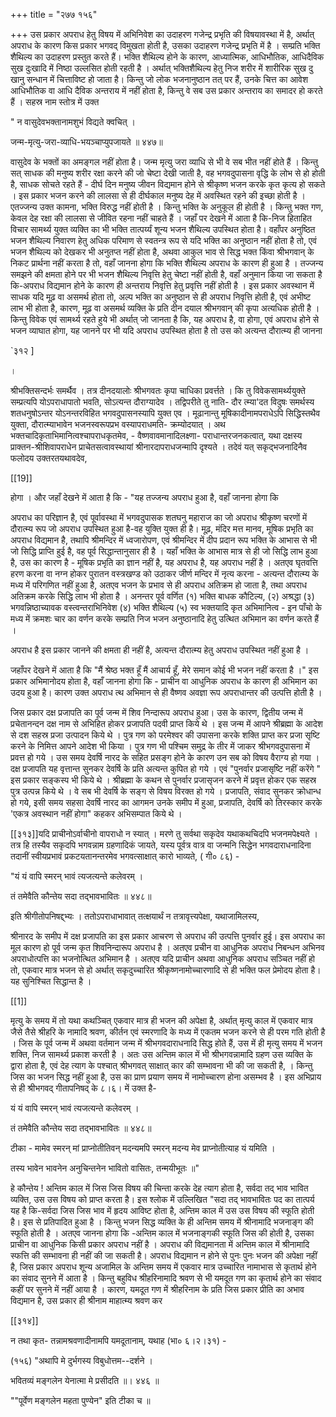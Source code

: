 +++
title = "२७७ १५६"

+++
उस प्रकार अपराध हेतु विषय में अभिनिवेश का उदाहरण गजेन्द्र प्रभृति की विषयावस्था में है, अर्थात् अपराध के कारण किस प्रकार भगवद् विमुखता होती है, उसका उदाहरण गजेन्द्र प्रभृति में है । सम्प्रति भक्ति शैथिल्य का उदाहरण प्रस्तुत करते हैं। भक्ति शैथिल्य होने के कारण, आध्यात्मिक, आधिभौतिक, आधिदैविक सुख दुःखादि में निष्ठा उल्लसित होती रहती है । अर्थात् भक्तिशैथिल्य हेतु निज शरीर में शारीरिक सुख दु खानु सन्धान में चित्ताविष्ट हो जाता है। किन्तु जो लोक भजनानुष्ठान तत् पर हैं, उनके चित्त का आवेश आधिभौतिक वा आधि दैविक अन्तराय में नहीं होता है, किन्तु वे सब उस प्रकार अन्तराय का समादर हो करते हैं । सहस्र नाम स्तोत्र में उक्त 

" न वासुदेवभक्तानामशुभं विद्यते क्वचित् । 

जन्म-मृत्यु-जरा-व्याधि-भयञ्चाप्युपजायते ॥ ४४७॥ 

वासुदेव के भक्तों का अमङ्गल नहीं होता है। जन्म मृत्यु जरा व्याधि से भी वे सब भीत नहीं होते हैं । किन्तु सत् साधक की मनुष्य शरीर रक्षा करने की जो चेष्टा देखी जाती है, वह भगवदुपासना वृद्धि के लोभ से हो होती है, साधक सोचते रहते हैं - दीर्घ दिन मनुष्य जीवन विद्यमान होने से श्रीकृष्ण भजन करके कृत कृत्य हो सकते । इस प्रकार भजन करने की लालसा से ही दीर्घकाल मनुष्य देह में अवस्थित रहने की इच्छा होती है । एतज्जन्य उक्त कामना, भक्ति विरुद्ध नहीं होती है । किन्तु भक्ति के अनुकूल ही होती है । किन्तु भक्त गण, केवल देह रक्षा की लालसा से जीवित रहना नहीं चाहते हैं । जहाँ पर देखने में आता है कि-निज हिताहित विचार सामर्थ्य युक्त व्यक्ति का भी भक्ति तात्पर्य्यं शून्य भजन शैथिल्य उपस्थित होता है। वहाँपर अनुष्ठित भजन शैथिल्य निवारण हेतु अधिक परिमाण से स्वतन्त्र रूप से यदि भक्ति का अनुष्ठान नहीं होता है तो, एवं भजन शैथिल्य को देखकर भी अनुतप्त नहीं होता है, अथवा आकुल भाव से सिद्ध भक्त किंवा श्रीभगवान् के निकट प्रार्थना नहीं करता है तो, वहाँ जानना होगा कि भक्ति शैथिल्य अपराध के कारण ही हुआ है । तज्जन्य समझने की क्षमता होने पर भी भजन शैथिल्य निवृत्ति हेतु चेष्टा नहीं होती है, वहाँ अनुमान किया जा सकता है कि-अपराध विद्यमान होने के कारण ही अन्तराय निवृत्ति हेतु प्रवृत्ति नहीं होती है । इस प्रकार अवस्थान में साधक यदि मूढ़ वा असमर्थ होता तो, अल्प भक्ति का अनुष्ठान से ही अपराध निवृत्ति होती है, एवं अभीष्ट लाभ भी होता है, कारण, मूढ़ वा असमर्थ व्यक्ति के प्रति दीन दयाल श्रीभगवान् की कृपा अत्यधिक होती है । किन्तु विवेक एवं सामर्थ्य रहते हुये भी अर्थात् जो जानता है कि, यह अपराध है, वा होगा, एवं अपराध होने से भजन व्याघात होगा, यह जानने पर भी यदि अपराध उपस्थित होता है तो उस को अत्यन्त दौरात्म्य ही जानना 

`३१२ ] 

। 

श्रीभक्तिसन्दर्भः समर्थैव । तत्र दीनदयालोः श्रीभगवतः कृपा चाधिका प्रवर्त्तते । कि तु विवेकसामर्थ्ययुक्ते सम्प्रत्यपि योऽपराधापातो भवति, सोऽत्यन्त दौराग्यादेव । तद्विपरीते तु नाति- दौर त्म्या'दत विदुषः समर्थस्य शतधनुषोऽन्तर योऽनन्तरविहित भगवदुपासनस्यापि युक्त एव । मूढानान्तु मूषिकादीनामपराधेऽपि सिद्धिस्तथैव युक्ता, दौरात्म्याभावेन भजनस्वरूपप्रभ वस्यापराधमति- क्रम्योदयात् । अथ भक्तचादिकृताभिमानित्वश्चापराधकृतमेव, - वैष्णवावमानादिलक्ष्णा- पराधान्तरजनकत्वात्, यथा दक्षस्य प्राक्तन-श्रीशिवापराधेन प्राचेतसत्वावस्थायां श्रीनारदापराधजन्मापि दृश्यते । तदेवं यत् सकृद्भजनादिनैव फलोदय उक्तरतयथावदेव, 


[[19]]

होगा । और जहाँ देखने में आता है कि - "यह तज्जन्य अपराध हुआ है, वहाँ जानना होगा कि 

अपराध का परिज्ञान है, एवं पूर्वावस्था में भगवदुपासक शतघनु महाराज का जो अपराध श्रीकृष्ण चरणों में दौरात्म्य रूप जो अपराध उपस्थित हुआ है-वह युक्ति युक्त ही है। मूढ़, मंदिर मत्त मानव, मूषिक प्रभृति का अपराध विद्यमान है, तथापि श्रीमन्दिर में ध्वजारोपण, एवं श्रीमन्दिर में दीप प्रदान रूप भक्ति के आभास से भी जो सिद्धि प्राप्ति हुई है, वह पूर्व सिद्धान्तानुसार ही है । यहाँ भक्ति के आभास मात्र से ही जो सिद्धि लाभ हुआ है, उस का कारण है - मूषिक प्रभृति का ज्ञान नहीं है, यह अपराध है, यह अपराध नहीं है । अतएव घृतवत्ति हरण करना वा नग्न होकर पुरातन वस्त्रखण्ड को उठाकर जीर्ण मन्दिर में नृत्य करना - अत्यन्त दौरात्म्य के मध्य में परिगणित नहीं हुआ है, अतएव भजन के प्रभाव से ही अपराध अतिक्रम हो जाता है, तथा अपराध अतिक्रम करके सिद्धि लाभ भी होता है । अनन्तर पूर्व वर्णित (१) भक्ति बाधक कौटिल्य, (२) अश्रद्धा (३) भगवन्निष्ठाच्यावक वस्त्वन्तराभिनिवेश (४) भक्ति शैथिल्य (५) स्व भक्तयादि कृत अभिमानित्व - इन पाँचो के मध्य में क्रमशः चार का वर्णन करके सम्प्रति निज भजन अनुष्ठानादि हेतु उत्थित अभिमान का वर्णन करते हैं । 

अपराध है इस प्रकार जानने की क्षमता ही नहीं है, अत्यन्त दौरात्म्य हेतु अपराध उपस्थित नहीं हुआ है । 

जहाँपर देखने में आता है कि "मैं श्रेष्ठ भक्त हूँ मैं आचार्य हूँ, मेरे समान कोई भी भजन नहीं करता है ।" इस प्रकार अभिमानोदय होता है, वहाँ जानना होगा कि - प्राचीन वा आधुनिक अपराध के कारण ही अभिमान का उदय हुआ है। कारण उक्त अपराध त्थ अभिमान से ही वैष्णव अवज्ञा रूप अपराधान्तर की उत्पत्ति होती है । 

जिस प्रकार दक्ष प्रजापति का पूर्व जन्म में शिव निन्दारूप अपराध हुआ। उस के कारण, द्वितीय जन्म में प्रचेतानन्दन दक्ष नाम से अभिहित होकर प्रजापति पदवी प्राप्त किये थे । इस जन्म में आपने श्रीब्रह्मा के आदेश से दश सहस्र प्रजा उत्पादन किये थे । पुत्र गण को परमेश्वर की उपासना करके शक्ति प्राप्त कर प्रजा सृष्टि करने के निमित्त आपने आदेश भी किया । पुत्र गण भी पश्चिम समुद्र के तीर में जाकर श्रीभगवदुपासना में प्रवत्त हो गये । उस समय देवर्षि नारद के सहित प्रसङ्ग होने के कारण उन सब को विषय वैराग्य हो गया । दक्ष प्रजापति यह वृत्तान्त सुनकर देवर्षि के प्रति अत्यन्त कुपित हो गये । एवं "पुनर्वार प्रजासृष्टि नहीं करेंगे " इस प्रकार सङ्कस्प भी किये थे । श्रीब्रह्मा के कथन से पुनर्वार प्रजासृजन करने में प्रवृत्त होकर एक सहस्र पुत्र उत्पन्न किये थे । वे सब भी देवर्षि के सङ्ग से विषय विरक्त हो गये । प्रजापति, संवाद सुनकर क्रोधान्ध हो गये, इसी समय सहसा देवर्षि नारद का आगमन उनके समीप में हुआ, प्रजापति, देवर्षि को तिरस्कार करके 'एकत्र अवस्थान नहीं होगा" कहकर अभिसम्पात किये थे । 



[[३१३]]यदि प्राचीनोऽर्वाचीनो वापराधो न स्यात् । मरणे तु सर्वथा सकृदेव यथाकथचिदपि भजनमपेक्ष्यते । तत्र हि तस्यैव सकृदपि भगवन्नाम ग्रहणादिकं जायते, यस्य पूर्वत्र वात्र वा जन्मनि सिद्धेन भगवदाराधनादिना तदानीं स्वीयप्रभावं प्रकटयतानन्तरमेव भगवत्साक्षात् कारो भाव्यते, ( गी० ८६) - 

"यं यं वापि स्मरन् भावं त्यजत्यन्ते कलेवरम् । 

तं तमेवैति कौन्तेय सदा तद्भावभावितः ॥ ४४८॥ 

इति श्रीगीतोपनिषद्द्भ्यः । ततोऽपराधाभावात् तत्क्षयार्थं न तत्रावृत्त्यपेक्षा, यथाजामिलस्य, 

श्रीनारद के समीप में दक्ष प्रजापति का इस प्रकार आचरण से अपराध की उत्पत्ति पुनर्वार हुई। इस अपराध का मूल कारण हो पूर्व जन्म कृत शिवनिन्दारूप अपराध है । अतएव प्रचीन वा आधुनिक अपराध निबन्धन अभिनव अपराधोत्पत्ति का भजनोत्थित अभिमान है । अतएव यदि प्राचीन अथवा आधुनिक अपराध सञ्चित नहीं हो तो, एकवार मात्र भजन से हो अर्थात् सकृदुच्चारित श्रीकृष्णनामोच्चारणादि से ही भक्ति फल प्रेमोदय होता है। यह सुनिश्चित सिद्धान्त है । 

[[1]]

मृत्यु के समय में तो यथा कथञ्चित् एकवार मात्र ही भजन की अपेक्षा है, अर्थात् मृत्यु काल में एकवार मात्र जैसे तैसे श्रीहरि के नामादि श्रवण, कीर्तन एवं स्मरणादि के मध्य में एकतम भजन करने से ही परम गति होती है । जिस के पूर्व जन्म में अथवा वर्तमान जन्म में श्रीभगवदाराधनादि सिद्ध होते हैं, उस में ही मृत्यु समय में भजन शक्ति, निज सामर्थ्य प्रकाश करती है । अतः उस अन्तिम काल में भी श्रीभगवन्नामादि ग्रहण उस व्यक्ति के द्वारा होता है, एवं देह त्याग के पश्चात् श्रीभगवत् साक्षात् कार की सम्भावना भी की जा सकती है, । किन्तु जिस का भजन सिद्ध नहीं हुआ है, उस का प्राण प्रयाण समय में नामोच्चारण होना असम्भव है । इस अभिप्राय से ही श्रीभगवद् गीतापनिषद् के ८।६। में उक्त है- 

यं यं वापि स्मरन् भावं त्यजत्यन्ते कलेवरम् । 

तं तमेवैति कौन्तेय सदा तद्भावभावितः ॥ ४४८॥ 

टीका - मामेव स्मरन् मां प्राप्नोतीतिवन् मदन्यमपि स्मरन् मदन्य मेव प्राप्नोतीत्याह यं यमिति । 

तस्य भावेन भावनेन अनुचिन्तनेन भावितो वासितः, तन्मयीभूतः ॥" 

हे कौन्तेय ! अन्तिम काल में जिस जिस विषय की चिन्ता करके देह त्याग होता है, सर्वदा तद् भाव भावित व्यक्ति, उस उस विषय को प्राप्त करता है। इस श्लोक में उल्लिखित "सदा तद् भावभावितः पद का तात्पर्य यह है कि-सर्वदा जिस जिस भाव में हृदय आविष्ट होता है, अन्तिम काल में उस उस विषय की स्फूति होती है। इस से प्रतिपादित हुआ है । किन्तु भजन सिद्ध व्यक्ति के ही अन्तिम समय में श्रीनामादि भजनाङ्ग की स्फूति होती है । अतएव जानना होगा कि -अन्तिम काल में भजनाङ्गकी स्फूति जिस की होती है, उसका प्राचीन वा आधुनिक किसी प्रकार अपराध नहीं है । अपराध की विद्यमानता में अन्तिम काल में श्रीनामादि स्फत्ति की सम्भावना ही नहीं की जा सकती है। अपराध विद्यमान न होने से पुनः पुनः भजन की अपेक्षा नहीं है, जिस प्रकार अपराध शून्य अजामिल के अन्तिम समय में एकवार मात्र उच्चारित नामाभास से कृतार्थ होने का संवाद सुनने में आता है । किन्तु बहुविध श्रीहरिनामादि श्रवण से भी यमदूत गण का कृतार्थ होने का संवाद कहीं पर सुनने में नहीं आया है । कारण, यमदूत गण में श्रीहरिनाम के प्रति जिस प्रकार प्रीति का अभाव विद्यमान है, उस प्रकार ही श्रीनाम माहात्म्य श्रवण कर 

[[३१४]] 

न तथा कृत- तन्नामश्रवणादीनामपि यमदूतानाम्, यथाह (भा० ६।२।३१) - 

(१५६) "अथापि मे दुर्भगस्य विबुधोत्तम--दर्शने । 

भवितव्यं मङ्गलेन येनात्मा मे प्रसीदति ॥। ४४६ ॥ 

""पूर्वेण मङ्गलेन महता पुण्येन" इति टीका च ॥ 
